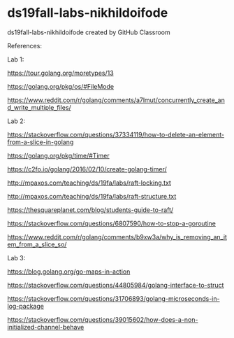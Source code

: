 # ds19fall-labs-nikhildoifode
ds19fall-labs-nikhildoifode created by GitHub Classroom

References:

Lab 1:

https://tour.golang.org/moretypes/13

https://golang.org/pkg/os/#FileMode

https://www.reddit.com/r/golang/comments/a7lmut/concurrently_create_and_write_multiple_files/


Lab 2:

https://stackoverflow.com/questions/37334119/how-to-delete-an-element-from-a-slice-in-golang

https://golang.org/pkg/time/#Timer

https://c2fo.io/golang/2016/02/10/create-golang-timer/

http://mpaxos.com/teaching/ds/19fa/labs/raft-locking.txt

http://mpaxos.com/teaching/ds/19fa/labs/raft-structure.txt

https://thesquareplanet.com/blog/students-guide-to-raft/

https://stackoverflow.com/questions/6807590/how-to-stop-a-goroutine

https://www.reddit.com/r/golang/comments/b9xw3a/why_is_removing_an_item_from_a_slice_so/

Lab 3:

https://blog.golang.org/go-maps-in-action

https://stackoverflow.com/questions/44805984/golang-interface-to-struct

https://stackoverflow.com/questions/31706893/golang-microseconds-in-log-package

https://stackoverflow.com/questions/39015602/how-does-a-non-initialized-channel-behave
